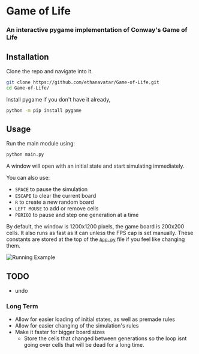 # Game of Life

### An interactive pygame implementation of Conway's Game of Life

## Installation

Clone the repo and navigate into it.
```bash
git clone https://github.com/ethanavatar/Game-of-Life.git
cd Game-of-Life/
```

Install pygame if you don't have it already,
```bash
python -m pip install pygame
```

## Usage

Run the main module using:
```bash
python main.py
```

A window will open with an initial state and start simulating immediately.

You can also use:
 - `SPACE` to pause the simulation
 - `ESCAPE` to clear the current board
 - `R` to create a new random board
 - `LEFT MOUSE` to add or remove cells
 - `PERIOD` to pause and step one generation at a time

By default, the window is 1200x1200 pixels, the game board is 200x200 cells. It also runs as fast as it can unless the FPS cap is set manually. These constants are stored at the top of the [`App.py`](src/App.py) file if you feel like changing them.

<img title="Running Example" alt="Running Example" src="images/life-1600x900.gif">

## TODO
 - undo
### Long Term
 - Allow for easier loading of initial states, as well as premade rules
 - Allow for easier changing of the simulation's rules
 - Make it faster for bigger board sizes
    - Store the cells that changed between generations so the loop isnt going over cells that will be dead for a long time.